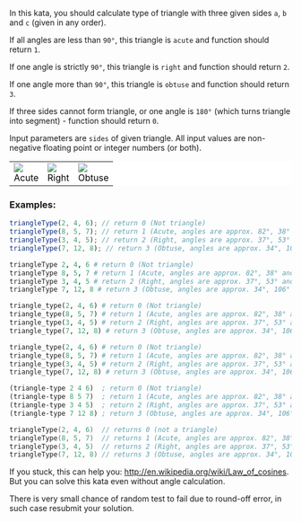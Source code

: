 In this kata, you should calculate type of triangle with three given sides ``a``, ``b`` and ``c`` (given in any order).

If all angles are less than ``90°``, this triangle is ``acute`` and function should return ``1``.

If one angle is strictly ``90°``, this triangle is ``right`` and function should return ``2``.

If one angle more than ``90°``, this triangle is ``obtuse`` and function should return ``3``.

If three sides cannot form triangle, or one angle is ``180°`` (which turns triangle into segment) - function should return ``0``.

Input parameters are ``sides`` of given triangle. All input values are non-negative floating point or integer numbers (or both).

<table style="background: white; color: black;">
<tr>
<td>
<img src='http://upload.wikimedia.org/wikipedia/commons/thumb/e/ed/Triangle.Acute.svg/181px-Triangle.Acute.svg.png'><center>Acute
</td>
<td>
<img src='http://upload.wikimedia.org/wikipedia/commons/thumb/7/72/Triangle.Right.svg/150px-Triangle.Right.svg.png'><center>Right
</td>
<td>
<img src='http://upload.wikimedia.org/wikipedia/commons/thumb/0/05/Triangle.Obtuse.svg/113px-Triangle.Obtuse.svg.png'><center>Obtuse
</td>
</tr>
</table>

### Examples:
```javascript
triangleType(2, 4, 6); // return 0 (Not triangle)
triangleType(8, 5, 7); // return 1 (Acute, angles are approx. 82°, 38° and 60°)
triangleType(3, 4, 5); // return 2 (Right, angles are approx. 37°, 53° and exactly 90°)
triangleType(7, 12, 8); // return 3 (Obtuse, angles are approx. 34°, 106° and 40°)
```
```coffeescript
triangleType 2, 4, 6 # return 0 (Not triangle)
triangleType 8, 5, 7 # return 1 (Acute, angles are approx. 82°, 38° and 60°)
triangleType 3, 4, 5 # return 2 (Right, angles are approx. 37°, 53° and exactly 90°)
triangleType 7, 12, 8 # return 3 (Obtuse, angles are approx. 34°, 106° and 40°)
```
```ruby
triangle_type(2, 4, 6) # return 0 (Not triangle)
triangle_type(8, 5, 7) # return 1 (Acute, angles are approx. 82°, 38° and 60°)
triangle_type(3, 4, 5) # return 2 (Right, angles are approx. 37°, 53° and exactly 90°)
triangle_type(7, 12, 8) # return 3 (Obtuse, angles are approx. 34°, 106° and 40°)
```
```python
triangle_type(2, 4, 6) # return 0 (Not triangle)
triangle_type(8, 5, 7) # return 1 (Acute, angles are approx. 82°, 38° and 60°)
triangle_type(3, 4, 5) # return 2 (Right, angles are approx. 37°, 53° and exactly 90°)
triangle_type(7, 12, 8) # return 3 (Obtuse, angles are approx. 34°, 106° and 40°)
```
```clojure
(triangle-type 2 4 6)  ; return 0 (Not triangle)
(triangle-type 8 5 7)  ; return 1 (Acute, angles are approx. 82°, 38° and 60°)
(triangle-type 3 4 5)  ; return 2 (Right, angles are approx. 37°, 53° and exactly 90°)
(triangle-type 7 12 8) ; return 3 (Obtuse, angles are approx. 34°, 106° and 40°)
```
```c
triangleType(2, 4, 6)  // returns 0 (not a triangle)
triangleType(8, 5, 7)  // returns 1 (Acute, angles are approx. 82°, 38° and 60°)
triangleType(3, 4, 5)  // returns 2 (Right, angles are approx. 37°, 53° and exactly 90°)
triangleType(7, 12, 8) // returns 3 (Obtuse, angles are approx. 34°, 106° and 40°)
```

If you stuck, this can help you: http://en.wikipedia.org/wiki/Law_of_cosines. But you can solve this kata even without angle calculation.

There is very small chance of random test to fail due to round-off error, in such case resubmit your solution.